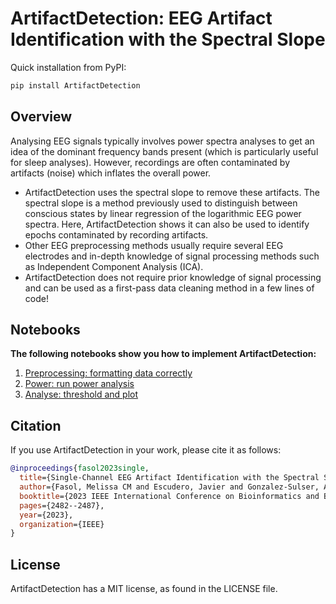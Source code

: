 # ArtifactDetection: EEG Artifact Identification with the Spectral Slope

Quick installation from PyPI:

```bash
pip install ArtifactDetection
```

##  Overview

Analysing EEG signals typically involves power spectra analyses to get an idea of the dominant frequency bands present (which is particularly useful for sleep analyses). However, recordings are often contaminated by artifacts (noise) which inflates the overall power. 
- ArtifactDetection uses the spectral slope to remove these artifacts. The spectral slope is a method previously used to distinguish between conscious states by linear
regression of the logarithmic EEG power spectra. Here, ArtifactDetection shows it can also be used to identify epochs contaminated by recording artifacts.
- Other EEG preprocessing methods usually require several EEG electrodes and in-depth knowledge of signal processing methods such as Independent Component Analysis (ICA).
- ArtifactDetection does not require prior knowledge of signal processing and can be used as a first-pass data cleaning method in a few lines of code!

## Notebooks
**The following notebooks show you how to implement ArtifactDetection:**
1. [Preprocessing: formatting data correctly](../demo_notebooks/preprocess.ipynb)
2. [Power: run power analysis](../demo_notebooks/power.ipynb)
3. [Analyse: threshold and plot](../demo_notebooks/analyse.ipynb)


## Citation
If you use ArtifactDetection in your work, please cite it as follows:
```bibtex
@inproceedings{fasol2023single,
  title={Single-Channel EEG Artifact Identification with the Spectral Slope},
  author={Fasol, Melissa CM and Escudero, Javier and Gonzalez-Sulser, Alfredo},
  booktitle={2023 IEEE International Conference on Bioinformatics and Biomedicine (BIBM)},
  pages={2482--2487},
  year={2023},
  organization={IEEE}
}
```

## License
ArtifactDetection has a MIT license, as found in the LICENSE file.